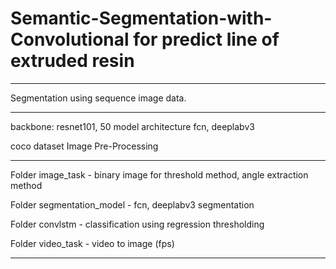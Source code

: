 # Semantic-Segmentation-with-Convolutional for predict line of extruded resin

<hr/>
Segmentation using sequence image data.
<hr/>

backbone: resnet101, 50
model architecture fcn, deeplabv3

coco dataset Image Pre-Processing

<hr/>
Folder image_task
       - binary image for threshold method, angle extraction method
       
Folder segmentation_model
       - fcn, deeplabv3 segmentation

Folder convlstm
       - classification using regression thresholding
       
Folder video_task
       - video to image (fps) 
<hr/>

